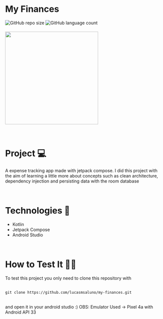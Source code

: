 
  <h1>My Finances</h1>



  
![GitHub repo size](https://img.shields.io/github/repo-size/lucasmsaluno/minimal-notes?style=for-the-badge)
![GitHub language count](https://img.shields.io/github/languages/count/lucasmsaluno/minimal-notes?style=for-the-badge)
 

  <h4>
    <img src="assets/placeholder.gif" width="300px" align="center"/>
  </h4>


</div>
<br/>

<h1>
  Project 💻
</h1>
<p>
  A expense tracking app made with jetpack compose. I did this project with the aim of learning a little more about concepts such as clean architecture, dependency injection and persisting data with the room database
</p>

<br/>

<div>
<h1>
  Technologies 🚀 
</h1>
  
- Kotlin
- Jetpack Compose
- Android Studio

</div>

<br/>

<h1>
  How to Test It 🤳🏽
</h1>
To test this project you only need to clone this repository with 
<br/>
<br/>

```
git clone https://github.com/lucasmsaluno/my-finances.git
```

<br/>
and open it in your android studio :)
OBS: Emulator Used -> Pixel 4a with Android API 33

